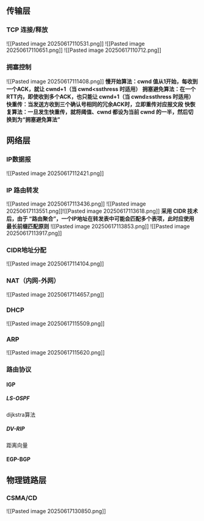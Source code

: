 




## 传输层
### TCP 连接/释放

![[Pasted image 20250617110531.png]]
![[Pasted image 20250617110651.png]]
![[Pasted image 20250617110712.png]]
### 拥塞控制
![[Pasted image 20250617111408.png]]
**慢开始算法：cwnd 值从1开始，每收到⼀个ACK，就让 cwnd+1（当 cwnd<ssthress 时适⽤）**
**拥塞避免算法：在⼀个RTT内，即使收到多个ACK，也只能让 cwnd+1（当 cwnd≥ssthress 时适⽤）**
**快重传：当发送⽅收到三个确认号相同的冗余ACK时，⽴即重传对应报⽂段**
**快恢复算法：⼀旦发⽣快重传，就将阈值、cwnd 都设为当前 cwnd 的⼀半，然后切换到为“拥塞避免算法”**

## 网络层
### IP数据报
![[Pasted image 20250617112421.png]]
### IP 路由转发
![[Pasted image 20250617113436.png]]
![[Pasted image 20250617113551.png]]![[Pasted image 20250617113618.png]]
**采用 CIDR 技术后，由于 “路由聚合”，一个IP地址在转发表中可能会匹配多个表项，此时应使用最长前缀匹配原则**
![[Pasted image 20250617113853.png]]
![[Pasted image 20250617113917.png]]
### CIDR地址分配
![[Pasted image 20250617114104.png]]

### NAT（内网-外网）
![[Pasted image 20250617114657.png]]
### DHCP
![[Pasted image 20250617115509.png]]
### ARP

![[Pasted image 20250617115620.png]]
### 路由协议
#### IGP
##### LS-OSPF
dijkstra算法

##### DV-RIP
距离向量
#### EGP-BGP


## 物理链路层
### CSMA/CD

![[Pasted image 20250617130850.png]]


